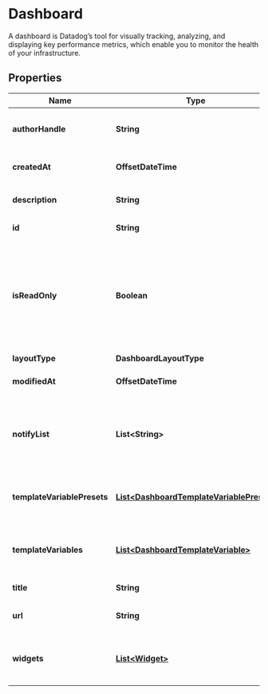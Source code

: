 

# Dashboard

A dashboard is Datadog’s tool for visually tracking, analyzing, and displaying key performance metrics, which enable you to monitor the health of your infrastructure.

## Properties

Name | Type | Description | Notes
------------ | ------------- | ------------- | -------------
**authorHandle** | **String** | Identifier of the dashboard author. |  [optional] [readonly]
**createdAt** | **OffsetDateTime** | Creation date of the dashboard. |  [optional] [readonly]
**description** | **String** | Description of the dashboard. |  [optional]
**id** | **String** | ID of the dashboard. |  [optional] [readonly]
**isReadOnly** | **Boolean** | Whether this dashboard is read-only. If True, only the author and admins can make changes to it. |  [optional]
**layoutType** | **DashboardLayoutType** |  | 
**modifiedAt** | **OffsetDateTime** | Modification date of the dashboard. |  [optional] [readonly]
**notifyList** | **List&lt;String&gt;** | List of handles of users to notify when changes are made to this dashboard. |  [optional]
**templateVariablePresets** | [**List&lt;DashboardTemplateVariablePreset&gt;**](DashboardTemplateVariablePreset.md) | Array of template variables saved views. |  [optional]
**templateVariables** | [**List&lt;DashboardTemplateVariable&gt;**](DashboardTemplateVariable.md) | List of template variables for this dashboard. |  [optional]
**title** | **String** | Title of the dashboard. | 
**url** | **String** | The URL of the dashboard. |  [optional] [readonly]
**widgets** | [**List&lt;Widget&gt;**](Widget.md) | List of widgets to display on the dashboard. | 




